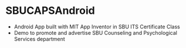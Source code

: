 # SBUCAPSAndroid
* Android App built with MIT App Inventor in SBU ITS Certificate Class 
* Demo to promote and advertise SBU Counseling and Psychological Services department
